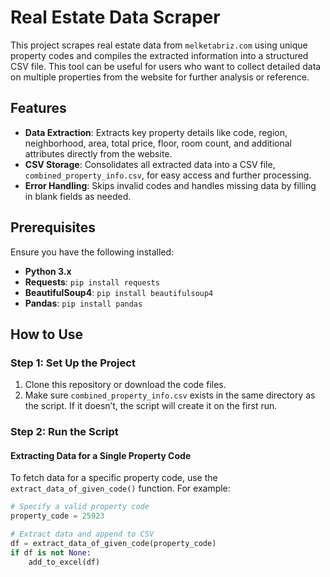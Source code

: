 # Real Estate Data Scraper

This project scrapes real estate data from `melketabriz.com` using unique property codes and compiles the extracted information into a structured CSV file. This tool can be useful for users who want to collect detailed data on multiple properties from the website for further analysis or reference.

## Features

- **Data Extraction**: Extracts key property details like code, region, neighborhood, area, total price, floor, room count, and additional attributes directly from the website.
- **CSV Storage**: Consolidates all extracted data into a CSV file, `combined_property_info.csv`, for easy access and further processing.
- **Error Handling**: Skips invalid codes and handles missing data by filling in blank fields as needed.

## Prerequisites

Ensure you have the following installed:

- **Python 3.x**
- **Requests**: `pip install requests`
- **BeautifulSoup4**: `pip install beautifulsoup4`
- **Pandas**: `pip install pandas`

## How to Use

### Step 1: Set Up the Project

1. Clone this repository or download the code files.
2. Make sure `combined_property_info.csv` exists in the same directory as the script. If it doesn’t, the script will create it on the first run.

### Step 2: Run the Script

#### Extracting Data for a Single Property Code

To fetch data for a specific property code, use the `extract_data_of_given_code()` function. For example:

```python
# Specify a valid property code
property_code = 25923

# Extract data and append to CSV
df = extract_data_of_given_code(property_code)
if df is not None:
    add_to_excel(df)